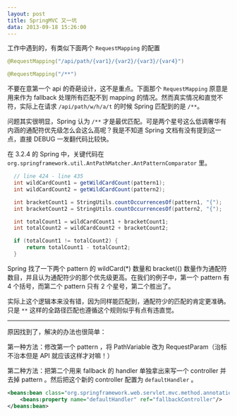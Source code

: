 ```yaml
---
layout: post
title: SpringMVC 又一坑
data: 2013-09-18 15:26:00
---
```


工作中遇到的，有类似下面两个 `RequestMapping` 的配置

```java
@RequestMapping("/api/path/{var1}/{var2}/{var3}/{var4}")

@RequestMapping("/**")
```

不要在意第一个 api 的奇葩设计，这不是重点。下面那个 `RequestMapping` 原意是用来作为 fallback 处理所有匹配不到 mapping 的情况。然而真实情况和直觉不符，实际上在请求 `/api/path/w/h/a/t` 的时候 Spring 匹配到的是 `/**`。

问题其实很明显，Spring 认为 `/**` 才是最优匹配。可是两个星号这么低调奢华有内涵的通配符优先级怎么会这么高呢？我是不知道 Spring 文档有没有提到这一点，直接 DEBUG 一发翻代码比较快。

在 3.2.4 的 Spring 中，关键代码在 `org.springframework.util.AntPathMatcher.AntPatternComparator` 里。

```java
  // line 424 - line 435
  int wildCardCount1 = getWildCardCount(pattern1);
  int wildCardCount2 = getWildCardCount(pattern2);

  int bracketCount1 = StringUtils.countOccurrencesOf(pattern1, "{");
  int bracketCount2 = StringUtils.countOccurrencesOf(pattern2, "{");

  int totalCount1 = wildCardCount1 + bracketCount1;
  int totalCount2 = wildCardCount2 + bracketCount2;

  if (totalCount1 != totalCount2) {
      return totalCount1 - totalCount2;
  }
```

Spring 找了一下两个 pattern 的 wildCard(*) 数量和 bracket({) 数量作为通配符数目，并且认为通配符少的那个优先级更高。在我们的例子中，第一个 pattern 有 4 个括号，而第二个 pattern 只有 2 个星号，第二个胜出了。

实际上这个逻辑本来没有错，因为同样能匹配到，通配符少的匹配的肯定更准确。只是 `**` 这样的全路径匹配也遵循这个规则似乎有点有违直觉。

---

原因找到了，解决的办法也很简单：

第一种方法：修改第一个 pattern ，将 PathVariable 改为 RequestParam（治标不治本但是 API 就应该这样才对嘛！）

第二种方法：把第二个用来 fallback 的 handler 单独拿出来写一个 controller 并去掉 pattern 。然后把这个新的 controller 配置为 `defaultHandler` 。

```xml
<beans:bean class="org.springframework.web.servlet.mvc.method.annotation.RequestMappingHandlerMapping">
    <beans:property name="defaultHandler" ref="fallbackController"/>
</beans:bean>
```
